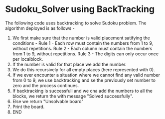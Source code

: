 # Sudoku_Solver using BackTracking
The following code uses backtracking to solve Sudoku problem.
The algorithm deployed is as follows - 
1) We first make sure that the number is valid placement satifying the conditions - 
    Rule 1 - Each row must contain the numbers from 1 to 9, without repetitions.
    Rule 2 - Each column must contain the numbers from 1 to 9, without repetitions.
    Rule 3 - The digits can only occur once per localblock.
 2) If the number is valid for that place we add the number.
 3) We do this recursively for all empty places (here represented with 0).
 4) If we ever encounter a situation where we cannot find any valid number from 0 to 9, we use backtracking and se the previously set number to zero and the process continues.
 5) If backtracking is successfull and we cna add the numbers to all the blocks, we return the with message "Solved successfully".
 6) Else we return "Unsolvable board"
 7) Print the board.
 8) END
